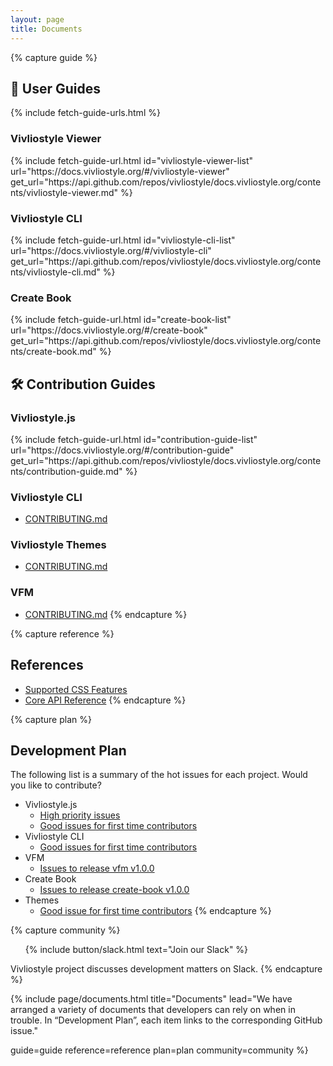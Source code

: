 ```yaml
---
layout: page
title: Documents
---
```



{% capture guide %}
## 📖 User Guides
{% include fetch-guide-urls.html %}

### Vivliostyle Viewer
<ul id="vivliostyle-viewer-list"></ul>
{% include fetch-guide-url.html
  id="vivliostyle-viewer-list"
  url="https://docs.vivliostyle.org/#/vivliostyle-viewer"
  get_url="https://api.github.com/repos/vivliostyle/docs.vivliostyle.org/contents/vivliostyle-viewer.md"
%}

### Vivliostyle CLI
<ul id="vivliostyle-cli-list"></ul>
{% include fetch-guide-url.html
  id="vivliostyle-cli-list"
  url="https://docs.vivliostyle.org/#/vivliostyle-cli"
  get_url="https://api.github.com/repos/vivliostyle/docs.vivliostyle.org/contents/vivliostyle-cli.md"
%}

### Create Book
<ul id="create-book-list"></ul>
{% include fetch-guide-url.html
  id="create-book-list"
  url="https://docs.vivliostyle.org/#/create-book"
  get_url="https://api.github.com/repos/vivliostyle/docs.vivliostyle.org/contents/create-book.md"
%}

## 🛠 Contribution Guides

### Vivliostyle.js
<ul id="contribution-guide-list"></ul>
{% include fetch-guide-url.html
  id="contribution-guide-list"
  url="https://docs.vivliostyle.org/#/contribution-guide"
  get_url="https://api.github.com/repos/vivliostyle/docs.vivliostyle.org/contents/contribution-guide.md"
%}

### Vivliostyle CLI
- [CONTRIBUTING.md](https://github.com/vivliostyle/vivliostyle-cli/blob/main/CONTRIBUTING.md)

### Vivliostyle Themes
- [CONTRIBUTING.md](https://github.com/vivliostyle/themes/blob/master/CONTRIBUTING.md)

### VFM
- [CONTRIBUTING.md](https://github.com/vivliostyle/vfm/blob/master/CONTRIBUTING.md)
{% endcapture %}


{% capture reference %}
## References

- [Supported CSS Features](https://docs.vivliostyle.org/#/supported-css-features)
- [Core API Reference](https://docs.vivliostyle.org/#/api)
{% endcapture %}


{% capture plan %}
## Development Plan

The following list is a summary of the hot issues for each project. Would you like to contribute?

- Vivliostyle.js
  - [High priority issues](https://github.com/vivliostyle/vivliostyle.js/issues?q=is%3Aissue+is%3Aopen+label%3AP1)
  - [Good issues for first time contributors](https://github.com/vivliostyle/vivliostyle.js/issues?q=is%3Aissue+is%3Aopen+label%3A%22good+first+issue%22)
- Vivliostyle CLI
  - [Good issues for first time contributors](https://github.com/vivliostyle/vivliostyle-cli/issues?q=is%3Aissue+is%3Aopen+label%3A%22good+first+issue%22)
- VFM
  - [Issues to release vfm v1.0.0](https://github.com/vivliostyle/vfm/milestone/2)
- Create Book
  - [Issues to release create-book v1.0.0](https://github.com/vivliostyle/create-book/milestone/1)
- Themes
  - [Good issue for first time contributors](https://github.com/vivliostyle/themes/issues?q=is%3Aissue+is%3Aopen+label%3A%22good+first+issue%22)
{% endcapture %}


{% capture community %}
<ol class="list--medium">
  {% include button/slack.html text="Join our Slack" %}
</ol>

Vivliostyle project discusses development matters on Slack.
{% endcapture %}


{% include page/documents.html
  title="Documents"
  lead="We have arranged a variety of documents that developers can rely on when in trouble. In “Development Plan”, each item links to the corresponding GitHub issue."

  guide=guide
  reference=reference
  plan=plan
  community=community
%}
